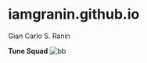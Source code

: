 # iamgranin.github.io
Gian Carlo S. Ranin

**Tune Squad** 
![bb](https://static.wikia.nocookie.net/yunas-princess-adventure/images/c/c1/Tune_Squad_%28Render_Updated%29.png/revision/latest/scale-to-width-down/495?cb=20220326233429)
